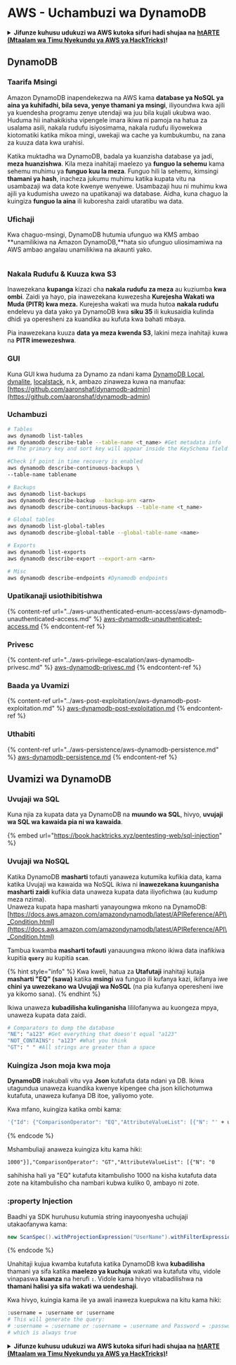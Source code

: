 # AWS - Uchambuzi wa DynamoDB

<details>

<summary><strong>Jifunze kuhusu udukuzi wa AWS kutoka sifuri hadi shujaa na</strong> <a href="https://training.hacktricks.xyz/courses/arte"><strong>htARTE (Mtaalam wa Timu Nyekundu ya AWS ya HackTricks)</strong></a><strong>!</strong></summary>

Njia nyingine za kusaidia HackTricks:

* Ikiwa unataka kuona **kampuni yako ikitangazwa kwenye HackTricks** au **kupakua HackTricks kwa PDF** Angalia [**MIPANGO YA USAJILI**](https://github.com/sponsors/carlospolop)!
* Pata [**bidhaa rasmi za PEASS & HackTricks**](https://peass.creator-spring.com)
* Gundua [**Familia ya PEASS**](https://opensea.io/collection/the-peass-family), mkusanyiko wetu wa [**NFTs**](https://opensea.io/collection/the-peass-family) ya kipekee
* **Jiunge na** 💬 [**Kikundi cha Discord**](https://discord.gg/hRep4RUj7f) au kikundi cha [**telegram**](https://t.me/peass) au **tufuate** kwenye **Twitter** 🐦 [**@hacktricks\_live**](https://twitter.com/hacktricks\_live)**.**
* **Shiriki mbinu zako za udukuzi kwa kuwasilisha PRs kwa** [**HackTricks**](https://github.com/carlospolop/hacktricks) na [**HackTricks Cloud**](https://github.com/carlospolop/hacktricks-cloud) repos za github.

</details>

## DynamoDB

### Taarifa Msingi

Amazon DynamoDB inapendekezwa na AWS kama **database ya NoSQL ya aina ya kuhifadhi, bila seva, yenye thamani ya msingi**, iliyoundwa kwa ajili ya kuendesha programu zenye utendaji wa juu bila kujali ukubwa wao. Huduma hii inahakikisha vipengele imara ikiwa ni pamoja na hatua za usalama asili, nakala rudufu isiyosimama, nakala rudufu iliyowekwa kiotomatiki katika mikoa mingi, uwekaji wa cache ya kumbukumbu, na zana za kuuza data kwa urahisi.

Katika muktadha wa DynamoDB, badala ya kuanzisha database ya jadi, **meza huanzishwa**. Kila meza inahitaji maelezo ya **funguo la sehemu** kama sehemu muhimu ya **funguo kuu la meza**. Funguo hili la sehemu, kimsingi **thamani ya hash**, inacheza jukumu muhimu katika kupata vitu na usambazaji wa data kote kwenye wenyewe. Usambazaji huu ni muhimu kwa ajili ya kudumisha uwezo na upatikanaji wa database. Aidha, kuna chaguo la kuingiza **funguo la aina** ili kuboresha zaidi utaratibu wa data.

### Ufichaji

Kwa chaguo-msingi, DynamoDB hutumia ufunguo wa KMS ambao \*\*unamilikiwa na Amazon DynamoDB,\*\*hata sio ufunguo uliosimamiwa na AWS ambao angalau unamilikiwa na akaunti yako.

<figure><img src="https://lh4.googleusercontent.com/JjtNS7aA-_GRMgZb4v93jWEQJi6DQdUPq0FEpzZPdeyCeNoG05p0NJiV9Zs-ULs_-Tfjmx0W1ZgsE2Ui2ljo7D-1a87Xny-gpLVQO0XmXdFoph9ci1RepbVNwaCe9oPruEZSEDxGTxF5dIv6pW1WpT6kWA=s2048" alt=""><figcaption></figcaption></figure>

### Nakala Rudufu & Kuuza kwa S3

Inawezekana **kupanga** kizazi cha **nakala rudufu za meza** au kuziumba **kwa ombi**. Zaidi ya hayo, pia inawezekana kuwezesha **Kurejesha Wakati wa Muda (PITR) kwa meza.** Kurejesha wakati wa muda hutoa **nakala rudufu** endelevu ya data yako ya DynamoDB kwa **siku 35** ili kukusaidia kulinda dhidi ya operesheni za kuandika au kufuta kwa bahati mbaya.

Pia inawezekana kuuza **data ya meza kwenda S3**, lakini meza inahitaji kuwa na **PITR imewezeshwa**.

### GUI

Kuna GUI kwa huduma za Dynamo za ndani kama [DynamoDB Local](https://aws.amazon.com/blogs/aws/dynamodb-local-for-desktop-development/), [dynalite](https://github.com/mhart/dynalite), [localstack](https://github.com/localstack/localstack), n.k, ambazo zinaweza kuwa na manufaa: [https://github.com/aaronshaf/dynamodb-admin](https://github.com/aaronshaf/dynamodb-admin)

### Uchambuzi
```bash
# Tables
aws dynamodb list-tables
aws dynamodb describe-table --table-name <t_name> #Get metadata info
## The primary key and sort key will appear inside the KeySchema field

#Check if point in time recovery is enabled
aws dynamodb describe-continuous-backups \
--table-name tablename

# Backups
aws dynamodb list-backups
aws dynamodb describe-backup --backup-arn <arn>
aws dynamodb describe-continuous-backups --table-name <t_name>

# Global tables
aws dynamodb list-global-tables
aws dynamodb describe-global-table --global-table-name <name>

# Exports
aws dynamodb list-exports
aws dynamodb describe-export --export-arn <arn>

# Misc
aws dynamodb describe-endpoints #Dynamodb endpoints
```
### Upatikanaji usiothibitishwa

{% content-ref url="../aws-unauthenticated-enum-access/aws-dynamodb-unauthenticated-access.md" %}
[aws-dynamodb-unauthenticated-access.md](../aws-unauthenticated-enum-access/aws-dynamodb-unauthenticated-access.md)
{% endcontent-ref %}

### Privesc

{% content-ref url="../aws-privilege-escalation/aws-dynamodb-privesc.md" %}
[aws-dynamodb-privesc.md](../aws-privilege-escalation/aws-dynamodb-privesc.md)
{% endcontent-ref %}

### Baada ya Uvamizi

{% content-ref url="../aws-post-exploitation/aws-dynamodb-post-exploitation.md" %}
[aws-dynamodb-post-exploitation.md](../aws-post-exploitation/aws-dynamodb-post-exploitation.md)
{% endcontent-ref %}

### Uthabiti

{% content-ref url="../aws-persistence/aws-dynamodb-persistence.md" %}
[aws-dynamodb-persistence.md](../aws-persistence/aws-dynamodb-persistence.md)
{% endcontent-ref %}

## Uvamizi wa DynamoDB

### Uvujaji wa SQL

Kuna njia za kupata data ya DynamoDB na **muundo wa SQL**, hivyo, **uvujaji wa SQL wa kawaida pia ni wa kawaida**.

{% embed url="https://book.hacktricks.xyz/pentesting-web/sql-injection" %}

### Uvujaji wa NoSQL

Katika DynamoDB **masharti** tofauti yanaweza kutumika kufikia data, kama katika Uvujaji wa kawaida wa NoSQL ikiwa ni **inawezekana kuunganisha masharti zaidi** kufikia data unaweza kupata data iliyofichwa (au kudump meza nzima).\
Unaweza kupata hapa masharti yanayoungwa mkono na DynamoDB: [https://docs.aws.amazon.com/amazondynamodb/latest/APIReference/API\_Condition.html](https://docs.aws.amazon.com/amazondynamodb/latest/APIReference/API\_Condition.html)

Tambua kwamba **masharti tofauti** yanauungwa mkono ikiwa data inafikiwa kupitia **`query`** au kupitia **`scan`**.

{% hint style="info" %}
Kwa kweli, hatua za **Utafutaji** inahitaji kutaja **masharti "EQ" (sawa)** katika **msingi** wa funguo ili kufanya kazi, ikifanya iwe **chini ya uwezekano wa Uvujaji wa NoSQL** (na pia kufanya operesheni iwe ya kikomo sana).
{% endhint %}

Ikiwa unaweza **kubadilisha kulinganisha** lililofanywa au kuongeza mpya, unaweza kupata data zaidi.
```bash
# Comparators to dump the database
"NE": "a123" #Get everything that doesn't equal "a123"
"NOT_CONTAINS": "a123" #What you think
"GT": " " #All strings are greater than a space
```
### Kuingiza Json moja kwa moja

**DynamoDB** inakubali vitu vya **Json** kutafuta data ndani ya DB. Ikiwa utagundua unaweza kuandika kwenye kipengee cha json kilichotumwa kutafuta, unaweza kufanya DB itoe, yaliyomo yote.

Kwa mfano, kuingiza katika ombi kama:
```bash
'{"Id": {"ComparisonOperator": "EQ","AttributeValueList": [{"N": "' + user_input + '"}]}}'
```
{% endcode %}

Mshambuliaji anaweza kuingiza kitu kama hiki:

`1000"}],"ComparisonOperator": "GT","AttributeValueList": [{"N": "0`

sahihisha hali ya "EQ" kutafuta kitambulisho 1000 na kisha kutafuta data zote na kitambulisho cha nambari kubwa kuliko 0, ambayo ni zote.

### :property Injection

Baadhi ya SDK huruhusu kutumia string inayoonyesha uchujaji utakaofanywa kama:
```java
new ScanSpec().withProjectionExpression("UserName").withFilterExpression(user_input+" = :username and Password = :password").withValueMap(valueMap)
```
{% endcode %}

Unahitaji kujua kwamba kutafuta katika DynamoDB kwa **kubadilisha** thamani ya sifa katika **maelezo ya kuchuja** wakati wa kutafuta vitu, vidole vinapaswa **kuanza** na herufi **`:`**. Vidole kama hivyo vitabadilishwa na **thamani halisi ya sifa wakati wa uendeshaji**.

Kwa hivyo, kuingia kama ile ya awali inaweza kuepukwa na kitu kama hiki:
```bash
:username = :username or :username
# This will generate the query:
# :username = :username or :username = :username and Password = :password
# which is always true
```
<details>

<summary><strong>Jifunze kuhusu udukuzi wa AWS kutoka sifuri hadi shujaa na</strong> <a href="https://training.hacktricks.xyz/courses/arte"><strong>htARTE (Mtaalam wa Timu Nyekundu ya AWS ya HackTricks)</strong></a><strong>!</strong></summary>

Njia nyingine za kusaidia HackTricks:

* Ikiwa unataka kuona **kampuni yako ikitangazwa kwenye HackTricks** au **kupakua HackTricks kwa PDF** Angalia [**MIPANGO YA KUJIUNGA**](https://github.com/sponsors/carlospolop)!
* Pata [**bidhaa rasmi za PEASS & HackTricks**](https://peass.creator-spring.com)
* Gundua [**Familia ya PEASS**](https://opensea.io/collection/the-peass-family), mkusanyiko wetu wa [**NFTs**](https://opensea.io/collection/the-peass-family) za kipekee
* **Jiunge na** 💬 [**Kikundi cha Discord**](https://discord.gg/hRep4RUj7f) au kikundi cha [**telegram**](https://t.me/peass) au **tufuate** kwenye **Twitter** 🐦 [**@hacktricks\_live**](https://twitter.com/hacktricks\_live)**.**
* **Shiriki mbinu zako za udukuzi kwa kuwasilisha PRs kwa** [**HackTricks**](https://github.com/carlospolop/hacktricks) na [**HackTricks Cloud**](https://github.com/carlospolop/hacktricks-cloud) repos za github.

</details>
